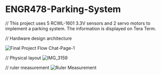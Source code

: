 # ENGR478-Parking-System
// This project uses 5 RCWL-1601 3.3V sensors and 2 servo motors to implement a parking system. The information is displayed on Tera Term.

// Hardware design architecture


![Final Project Flow Chat-Page-1](https://user-images.githubusercontent.com/61036678/82163824-331d5a00-9862-11ea-8675-296ee31a7608.jpg)

// Physical layout
![IMG_3159](https://user-images.githubusercontent.com/61036678/82163584-06b50e00-9861-11ea-9eb5-e8980a33a1c2.jpg)

// ruler measurement
![Ruler Measurement](https://user-images.githubusercontent.com/61036678/82163952-ee45f300-9862-11ea-8f3c-c70cb9634b78.jpg)

